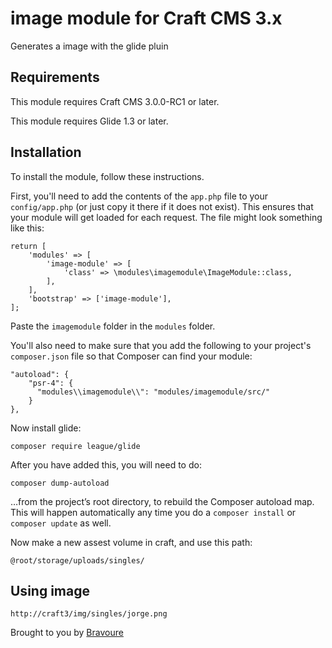 # image module for Craft CMS 3.x

Generates a image with the glide pluin

## Requirements

This module requires Craft CMS 3.0.0-RC1 or later.

This module requires Glide 1.3 or later.

## Installation

To install the module, follow these instructions.

First, you'll need to add the contents of the `app.php` file to your `config/app.php` (or just copy it there if it does not exist). This ensures that your module will get loaded for each request. The file might look something like this:
```
return [
    'modules' => [
        'image-module' => [
            'class' => \modules\imagemodule\ImageModule::class,
        ],
    ],
    'bootstrap' => ['image-module'],
];
```

Paste the `imagemodule` folder in the `modules` folder.

You'll also need to make sure that you add the following to your project's `composer.json` file so that Composer can find your module:

    "autoload": {
        "psr-4": {
          "modules\\imagemodule\\": "modules/imagemodule/src/"
        }
    },
 
    
Now install glide:

    composer require league/glide
   
After you have added this, you will need to do:

    composer dump-autoload
 
 …from the project’s root directory, to rebuild the Composer autoload map. This will happen automatically any time you do a `composer install` or `composer update` as well.
 
 Now make a new assest volume in craft, and use this path:
 
    @root/storage/uploads/singles/
 

## Using image

    http://craft3/img/singles/jorge.png


Brought to you by [Bravoure](https://bravoure.nl)
